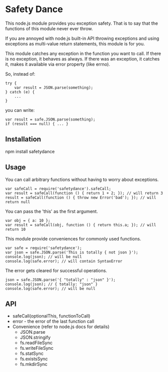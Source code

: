 Safety Dance
============

This node.js module provides you exception safety. That is to say that
the functions of this module never ever throw.

If you are annoyed with node.js built-in API throwing exceptions and
using exceptions as multi-value return statements, this module is for you.

This module catches any exception in the function you want to call. If there
is no exception, it behaves as always. If there was an exception, it catches
it, makes it available via error property (like errno).

So, instead of:
```
try {
    var result = JSON.parse(something);
} catch (e) {
    ...
}
```

you can write:
```
var result = safe.JSON.parse(something);
if (result === null) { ... }
```

Installation
------------
npm install safetydance

Usage
-----
You can call arbitrary functions without having to worry about exceptions.
```
var safeCall = require('safetydance').safeCall;
var result = safeCall(function () { return 1 + 2; }); // will return 3
result = safeCall(function () { throw new Error('bad'); }); // will return null
```

You can pass the 'this' as the first argument.
```
var obj = { a: 10 };
var result = safeCall(obj, function () { return this.a; }); // will return 10
```

This module provide conveniences for commonly used functions.
```
var safe = require('safetydance');
var json = safe.JSON.parse('This is totally { not json }');
console.log(json); // will be null
console.log(safe.error); // will contain SyntaxError
```

The error gets cleared for successful operations.
```
json = safe.JSON.parse('{ "totally" : "json" }');
console.log(json); // { totally: "json" }
console.log(safe.error); // will be null
```

API
---
* safeCall(optionalThis, functionToCall)
* error - the error of the last function call
* Convenience (refer to node.js docs for details)
  * JSON.parse
  * JSON.stringify
  * fs.readFileSync
  * fs.writeFileSync
  * fs.statSync
  * fs.existsSync
  * fs.mkdirSync

